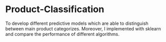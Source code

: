 # Product-Classification
To develop different predictive models which are able to distinguish between main product categorizes. Moreover, I implemented with sklearn and compare the performance of different algorithms.
